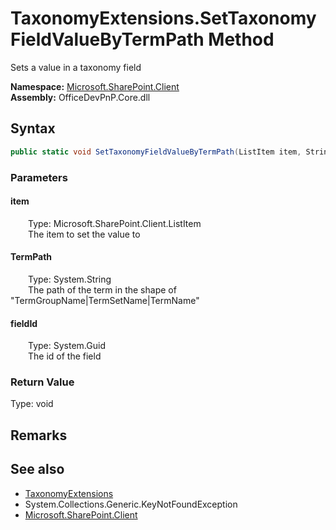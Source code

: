 # TaxonomyExtensions.SetTaxonomyFieldValueByTermPath Method  
 Sets a value in a taxonomy field   

**Namespace:** [Microsoft.SharePoint.Client](Microsoft.SharePoint.Client.md)  
**Assembly:** OfficeDevPnP.Core.dll  
## Syntax
```C#
public static void SetTaxonomyFieldValueByTermPath(ListItem item, String TermPath, Guid fieldId)
```
### Parameters
#### item  
&emsp;&emsp;Type: Microsoft.SharePoint.Client.ListItem  
&emsp;&emsp;The item to set the value to  

  

#### TermPath  
&emsp;&emsp;Type: System.String  
&emsp;&emsp;The path of the term in the shape of "TermGroupName|TermSetName|TermName"  

  

#### fieldId  
&emsp;&emsp;Type: System.Guid  
&emsp;&emsp;The id of the field  

  

### Return Value
Type: void  

## Remarks
  
## See also
- [TaxonomyExtensions](Microsoft.SharePoint.Client.TaxonomyExtensions.md) 
- System.Collections.Generic.KeyNotFoundException
- [Microsoft.SharePoint.Client](Microsoft.SharePoint.Client.md) 
